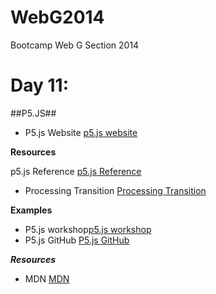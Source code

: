 WebG2014
========

Bootcamp Web G Section 2014


Day 11:
=========================

##P5.JS##

- P5.js Website [p5.js website](http://p5js.org/)

**Resources**


p5.js Reference [p5.js Reference](http://p5js.org/reference/)
- Processing Transition [Processing Transition](https://github.com/lmccart/p5.js/wiki/Processing-transition)

**Examples**
- P5.js workshop[p5.js workshop](http://p5js.org/workshop/)
- P5.js GitHub [P5.js GitHub](https://github.com/lmccart/p5.js/)

***Resources***
- MDN [MDN](https://developer.mozilla.org/en-US/docs/Web/JavaScript)